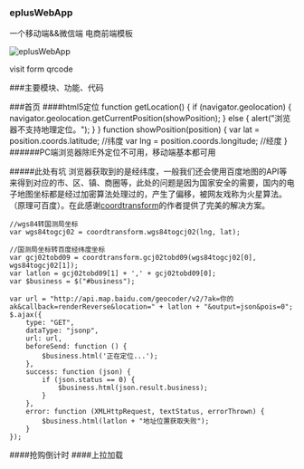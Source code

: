 ### eplusWebApp

一个移动端&&微信端 电商前端模板

![eplusWebApp](http://beetle2013.github.io/eplusWebApp/assets/img/epluswebapp.png)

visit form qrcode

###主要模块、功能、代码

###首页
####html5定位
    function getLocation() {
        if (navigator.geolocation) {
            navigator.geolocation.getCurrentPosition(showPosition);
        } else {
            alert("浏览器不支持地理定位。");
        }
    }
    function showPosition(position) {
        var lat = position.coords.latitude; //纬度
        var lng = position.coords.longitude; //经度
    }
######PC端浏览器除IE外定位不可用，移动端基本都可用

#####此处有坑
浏览器获取到的是经纬度，一般我们还会使用百度地图的API等来得到对应的市、区、镇、商圈等，此处的问题是因为国家安全的需要，国内的电子地图坐标都是经过加密算法处理过的，产生了偏移，被网友戏称为火星算法。（原理可百度）。在此感谢[coordtransform](https://github.com/wandergis/coordtransform)的作者提供了完美的解决方案。

    //wgs84转国测局坐标
    var wgs84togcj02 = coordtransform.wgs84togcj02(lng, lat);

    //国测局坐标转百度经纬度坐标
    var gcj02tobd09 = coordtransform.gcj02tobd09(wgs84togcj02[0], wgs84togcj02[1]);
    var latlon = gcj02tobd09[1] + ',' + gcj02tobd09[0];
    var $business = $("#business");

    var url = "http://api.map.baidu.com/geocoder/v2/?ak=你的ak&callback=renderReverse&location=" + latlon + "&output=json&pois=0";
    $.ajax({
        type: "GET",
        dataType: "jsonp",
        url: url,
        beforeSend: function () {
            $business.html('正在定位...');
        },
        success: function (json) {
            if (json.status == 0) {
                $business.html(json.result.business);
            }
        },
        error: function (XMLHttpRequest, textStatus, errorThrown) {
            $business.html(latlon + "地址位置获取失败");
        }
    });

####抢购倒计时
####上拉加载